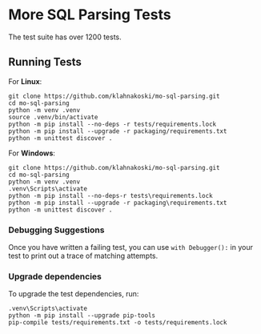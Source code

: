 # More SQL Parsing Tests

The test suite has over 1200 tests.

## Running Tests

For __Linux__:

	git clone https://github.com/klahnakoski/mo-sql-parsing.git
	cd mo-sql-parsing
    python -m venv .venv
    source .venv/bin/activate
	python -m pip install --no-deps -r tests/requirements.lock
    python -m pip install --upgrade -r packaging/requirements.txt
	python -m unittest discover .

 For __Windows__:

	git clone https://github.com/klahnakoski/mo-sql-parsing.git
	cd mo-sql-parsing
    python -m venv .venv
    .venv\Scripts\activate
    python -m pip install --no-deps-r tests\requirements.lock
	python -m pip install --upgrade -r packaging\requirements.txt
    python -m unittest discover .

### Debugging Suggestions

Once you have written a failing test, you can use `with Debugger():` in your test to print out a trace of matching attempts. 

### Upgrade dependencies

To upgrade the test dependencies, run:

    .venv\Scripts\activate
    python -m pip install --upgrade pip-tools
    pip-compile tests/requirements.txt -o tests/requirements.lock


